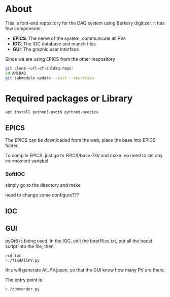 # About

This is font-end repository for the DAQ system using Berkery digitizer.
it has few components:
- **EPICS**: The nerve of the system, communicate all PVs
- **IOC**: The IOC database and munch files
- **GUI**: The graphic user interface 

Since we are using EPICS from the other respository

```sh
git clone <url-of-anldaq-repo>
cd ANLDAQ
git submodule update --init --recursive
```

# Required packages or Library

```sh
apt install python3-pyqt6 python3-pyepics
```


## EPICS

The EPICS can be downloaded from the web, place the base into EPICS folder.

To compile EPICS, just go to EPICS/base-7.0/ and make. no need to set any evirmoment variabel

### SoftIOC

simply go to the directory and make

need to change some configure???

## IOC




## GUI

pyQt6 is being used. In the IOC, edit the bootFiles.txt, put all the boost script into the file, then

```sh
>cd ioc
>./findAllPV.py
```

this will generate All_PV.jason, so that the GUI know how many PV are there.

The entry point is

```sh
>./commander.py
```






